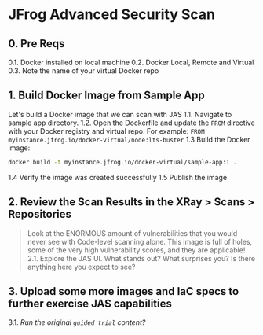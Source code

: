 # JFrog Advanced Security Scan
## 0. Pre Reqs
0.1. Docker installed on local machine
0.2. Docker Local, Remote and Virtual
0.3. Note the name of your virtual Docker repo

## 1. Build Docker Image from Sample App
Let's build a Docker image that we can scan with JAS
1.1. Navigate to sample app directory.
1.2. Open the Dockerfile and update the `FROM` directive with your Docker registry and virtual repo.
For example: `FROM myinstance.jfrog.io/docker-virtual/node:lts-buster`
1.3 Build the Docker image:
```bash
docker build -t myinstance.jfrog.io/docker-virtual/sample-app:1 .
```
1.4 Verify the image was created successfully
1.5 Publish the image

## 2. Review the Scan Results in the XRay > Scans > Repositories
> Look at the ENORMOUS amount of vulnerabilities that you would never see with Code-level scanning alone.
> This image is full of holes, some of the very high vulnerability scores, and they are applicable!
2.1.  Explore the JAS UI.  What stands out?  What surprises you?  Is there anything here you expect to see?

## 3. Upload some more images and IaC specs to further exercise JAS capabilities
3.1. _Run the original `guided trial` content?_

